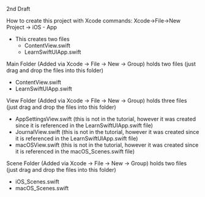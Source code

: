 2nd Draft

How to create this project with Xcode commands:
 Xcode->File->New Project -> iOS - App
 * This creates two files
   * ContentView.swift
   * LearnSwiftUIApp.swift

Main Folder (Added via Xcode -> File -> New -> Group) holds two files (just drag and drop the files into this folder)
* ContentView.swift
* LearnSwiftUIApp.swift

View Folder (Added via Xcode -> File -> New -> Group) holds three files (just drag and drop the files into this folder)
* AppSettingsView.swift (this is not in the tutorial, however it was created since it is referenced in the LearnSwiftUIApp.swift file)
* JournalView.swift (this is not in the tutorial, however it was created since it is referenced in the LearnSwiftUIApp.swift file)
* macOSView.swift (this is not in the tutorial, however it was created since it is referenced in the macOS_Scenes.swift file)

Scene Folder (Added via Xcode -> File -> New -> Group) holds two files (just drag and drop the files into this folder)
* iOS_Scenes.swift
* macOS_Scenes.swift
